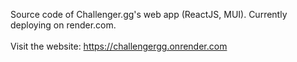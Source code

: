 Source code of Challenger.gg's web app (ReactJS, MUI). Currently deploying on render.com.
<br>
<br>
Visit the website: https://challengergg.onrender.com
